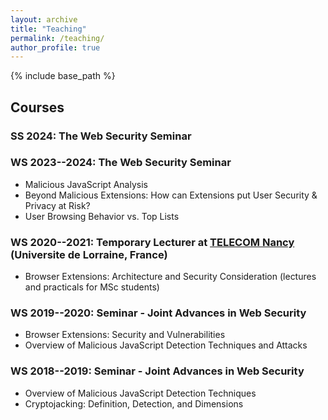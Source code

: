 ```yaml
---
layout: archive
title: "Teaching"
permalink: /teaching/
author_profile: true
---
```


{% include base_path %}

## Courses

### SS 2024: The Web Security Seminar

### WS 2023--2024: The Web Security Seminar
* Malicious JavaScript Analysis
* Beyond Malicious Extensions: How can Extensions put User Security \& Privacy at Risk?
* User Browsing Behavior vs. Top Lists

### WS 2020--2021: Temporary Lecturer at [TELECOM Nancy](http://telecomnancy.univ-lorraine.fr/en) (Universite de Lorraine, France)
* Browser Extensions: Architecture and Security Consideration (lectures and practicals for MSc students)

### WS 2019--2020: Seminar - Joint Advances in Web Security
* Browser Extensions: Security and Vulnerabilities
* Overview of Malicious JavaScript Detection Techniques and Attacks

### WS 2018--2019: Seminar - Joint Advances in Web Security
* Overview of Malicious JavaScript Detection Techniques
* Cryptojacking: Definition, Detection, and Dimensions
